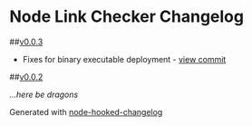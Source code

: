 # Node Link Checker Changelog

##[v0.0.3](https://github.com/SupplyFrame/node-link-checker/commit/1394f850d4508979050181bed611a7f408e02a23)
- Fixes for binary executable deployment - [view commit](https://github.com/SupplyFrame/node-link-checker/commit/ed23d6b96d557acd191c0883290e25b5563dff1d)

##[v0.0.2](https://github.com/SupplyFrame/node-link-checker/commit/daa813cd9c09620972e868be1fdd5fa1f933c66b)

*...here be dragons*


Generated with [node-hooked-changelog](http://github.com/SupplyFrame/node-hooked-changelog)
